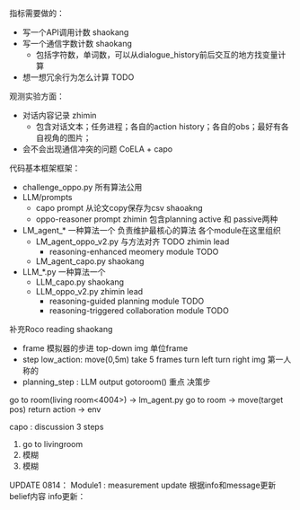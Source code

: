 指标需要做的：
- 写一个API调用计数 shaokang
- 写一个通信字数计数 shaokang
    - 包括字符数，单词数，可以从dialogue_history前后交互的地方找变量计算 
- 想一想冗余行为怎么计算 TODO


观测实验方面：
- 对话内容记录 zhimin
    - 包含对话文本；任务进程；各自的action history；各自的obs；最好有各自视角的图片；
- 会不会出现通信冲突的问题 CoELA + capo


代码基本框架框架：
- challenge_oppo.py 所有算法公用
- LLM/prompts
    - capo prompt 从论文copy保存为csv shaoakng
    - oppo-reasoner prompt zhimin 包含planning active 和 passive两种
- LM_agent_* 一种算法一个 负责维护最核心的算法 各个module在这里组织
    - LM_agent_oppo_v2.py 与方法对齐 TODO zhimin lead
        - reasoning-enhanced meomery module TODO
    - LM_agent_capo.py shaokang
- LLM_*.py 一种算法一个
    - LLM_capo.py shaokang
    - LLM_oppo_v2.py zhimin lead
        - reasoning-guided planning module TODO
        - reasoning-triggered collaboration module TODO
 
补充Roco reading shaokang
- frame 模拟器的步进 top-down img 单位frame
- step low_action: move(0,5m) take 5 frames turn left turn right img 第一人称的
- planning_step : LLM output gotoroom() 重点 决策步

go to room(living room<4004>) -> lm_agent.py go to room -> move(target pos) return action -> env

capo : discussion 3 steps
1. go to livingroom
2. 模糊
3. 模糊


UPDATE 0814：
Module1 : measurement update
根据info和message更新belief内容
info更新：